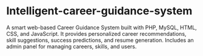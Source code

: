 # Intelligent-career-guidance-system
A smart web-based Career Guidance System built with PHP, MySQL, HTML, CSS, and JavaScript. It provides personalized career recommendations, skill suggestions, success predictions, and resume generation. Includes an admin panel for managing careers, skills, and users.
